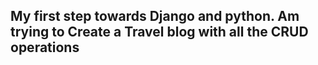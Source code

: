## My first step towards Django and python. Am trying to Create a Travel blog with all the CRUD operations
